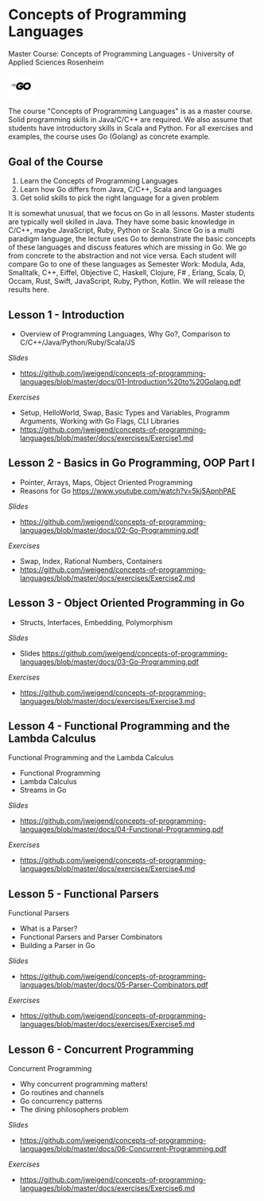 # Concepts of Programming Languages
Master Course: Concepts of Programming Languages - University of Applied Sciences Rosenheim

<img src="docs/img/go.png" width="10%">

The course "Concepts of Programming Languages" is as a master course. Solid programming skills in Java/C/C++ are required. We also assume that students have introductory skills in Scala and Python. For all exercises and examples, the course uses Go (Golang) as concrete example.

## Goal of the Course

1. Learn the Concepts of Programming Languages
2. Learn how Go differs from Java, C/C++, Scala and languages
3. Get solid skills to pick the right language for a given problem

It is somewhat unusual, that we focus on Go in all lessons. Master students are typically well skilled in Java. They
have some basic knowledge in C/C++, maybe JavaScript, Ruby, Python or Scala. Since Go is a multi paradigm language, the lecture uses Go to demonstrate the basic concepts of these languages and discuss features which are missing in Go. 
We go from concrete to the abstraction and not vice versa.
Each student will compare Go to one of these languages as Semester Work: Modula, Ada, Smalltalk, C++, Eiffel, Objective C, Haskell, Clojure, F# , Erlang, Scala, D, Occam, Rust, Swift, JavaScript, Ruby, Python, Kotlin.
We will release the results here. 

## Lesson 1 - Introduction

- Overview of Programming Languages, Why Go?, Comparison to C/C++/Java/Python/Ruby/Scala/JS

*Slides*
- https://github.com/jweigend/concepts-of-programming-languages/blob/master/docs/01-Introduction%20to%20Golang.pdf

*Exercises*
- Setup, HelloWorld, Swap, Basic Types and Variables, Programm Arguments, Working with Go Flags, CLI Libraries 
- https://github.com/jweigend/concepts-of-programming-languages/blob/master/docs/exercises/Exercise1.md

## Lesson 2 - Basics in Go Programming, OOP Part I

- Pointer, Arrays, Maps, Object Oriented Programming
- Reasons for Go https://www.youtube.com/watch?v=5kj5ApnhPAE

*Slides*
- https://github.com/jweigend/concepts-of-programming-languages/blob/master/docs/02-Go-Programming.pdf

*Exercises*
- Swap, Index, Rational Numbers, Containers 
- https://github.com/jweigend/concepts-of-programming-languages/blob/master/docs/exercises/Exercise2.md

## Lesson 3 - Object Oriented Programming in Go

- Structs, Interfaces, Embedding, Polymorphism

*Slides*
- Slides https://github.com/jweigend/concepts-of-programming-languages/blob/master/docs/03-Go-Programming.pdf

*Exercises*
- https://github.com/jweigend/concepts-of-programming-languages/blob/master/docs/exercises/Exercise3.md

## Lesson 4 - Functional Programming and the Lambda Calculus
Functional Programming and the Lambda Calculus
- Functional Programming
- Lambda Calculus
- Streams in Go

*Slides*
- https://github.com/jweigend/concepts-of-programming-languages/blob/master/docs/04-Functional-Programming.pdf

*Exercises*
- https://github.com/jweigend/concepts-of-programming-languages/blob/master/docs/exercises/Exercise4.md

## Lesson 5 - Functional Parsers
Functional Parsers
- What is a Parser?
- Functional Parsers and Parser Combinators
- Building a Parser in Go

*Slides*
- https://github.com/jweigend/concepts-of-programming-languages/blob/master/docs/05-Parser-Combinators.pdf

*Exercises*
- https://github.com/jweigend/concepts-of-programming-languages/blob/master/docs/exercises/Exercise5.md

## Lesson 6 - Concurrent Programming
Concurrent Programming
- Why concurrent programming matters!
- Go routines and channels
- Go concurrency patterns
- The dining philosophers problem

*Slides*
- https://github.com/jweigend/concepts-of-programming-languages/blob/master/docs/06-Concurrent-Programming.pdf

*Exercises*
- https://github.com/jweigend/concepts-of-programming-languages/blob/master/docs/exercises/Exercise6.md
